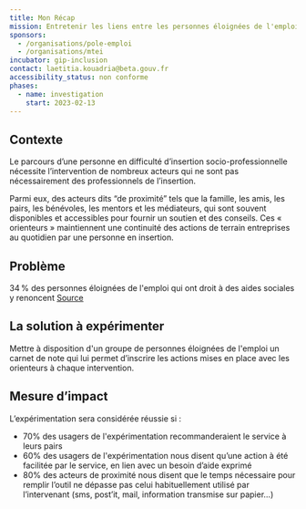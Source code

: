 ```yaml
---
title: Mon Récap
mission: Entretenir les liens entre les personnes éloignées de l'emploi et les « orienteurs »
sponsors:
  - /organisations/pole-emploi
  - /organisations/mtei
incubator: gip-inclusion
contact: laetitia.kouadria@beta.gouv.fr
accessibility_status: non conforme
phases:
  - name: investigation
    start: 2023-02-13
---
```

## Contexte
Le parcours d’une personne en difficulté d’insertion socio-professionnelle nécessite l’intervention de nombreux acteurs qui ne sont pas nécessairement des professionnels de l’insertion.

Parmi eux, des acteurs dits “de proximité” tels que la famille, les amis, les pairs, les bénévoles, les mentors et les médiateurs, qui sont souvent disponibles et accessibles pour fournir un soutien et des conseils. 
Ces « orienteurs » maintiennent une continuité des actions de terrain entreprises au quotidien par une personne en insertion.

## Problème
34 % des personnes éloignées de l'emploi qui ont droit à des aides sociales y renoncent
[Source](https://drees.solidarites-sante.gouv.fr/publications-communique-de-presse/les-dossiers-de-la-drees/mesurer-regulierement-le-non-recours-au)

## La solution à expérimenter
Mettre à disposition d'un groupe de personnes éloignées de l'emploi un carnet de note qui lui permet d’inscrire les actions mises en place avec les orienteurs à chaque intervention.

## Mesure d’impact

L’expérimentation sera considérée réussie si :

- 70% des usagers de l'expérimentation recommanderaient le service à leurs pairs
- 60% des usagers de l'expérimentation nous disent qu’une action à été facilitée par le service, en lien avec un besoin d’aide exprimé
- 80% des acteurs de proximité nous disent que le temps nécessaire pour remplir l’outil ne dépasse pas celui habituellement utilisé par l’intervenant (sms, post’it, mail, information transmise sur papier…)
